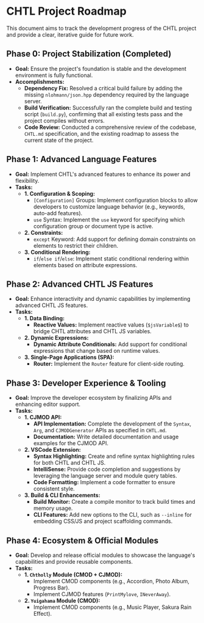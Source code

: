 # CHTL Project Roadmap

This document aims to track the development progress of the CHTL project and provide a clear, iterative guide for future work.

## Phase 0: Project Stabilization (Completed)
- **Goal:** Ensure the project's foundation is stable and the development environment is fully functional.
- **Accomplishments:**
    - **Dependency Fix:** Resolved a critical build failure by adding the missing `nlohmann/json.hpp` dependency required by the language server.
    - **Build Verification:** Successfully ran the complete build and testing script (`build.py`), confirming that all existing tests pass and the project compiles without errors.
    - **Code Review:** Conducted a comprehensive review of the codebase, `CHTL.md` specification, and the existing roadmap to assess the current state of the project.

## Phase 1: Advanced Language Features
- **Goal:** Implement CHTL's advanced features to enhance its power and flexibility.
- **Tasks:**
    - **1. Configuration & Scoping:**
        - `[Configuration]` Groups: Implement configuration blocks to allow developers to customize language behavior (e.g., keywords, auto-add features).
        - `use` Syntax: Implement the `use` keyword for specifying which configuration group or document type is active.
    - **2. Constraints:**
        - `except` Keyword: Add support for defining domain constraints on elements to restrict their children.
    - **3. Conditional Rendering:**
        - `if`/`else if`/`else`: Implement static conditional rendering within elements based on attribute expressions.

## Phase 2: Advanced CHTL JS Features
- **Goal:** Enhance interactivity and dynamic capabilities by implementing advanced CHTL JS features.
- **Tasks:**
    - **1. Data Binding:**
        - **Reactive Values:** Implement reactive values (`$jsVariable$`) to bridge CHTL attributes and CHTL JS variables.
    - **2. Dynamic Expressions:**
        - **Dynamic Attribute Conditionals:** Add support for conditional expressions that change based on runtime values.
    - **3. Single-Page Applications (SPA):**
        - **Router:** Implement the `Router` feature for client-side routing.

## Phase 3: Developer Experience & Tooling
- **Goal:** Improve the developer ecosystem by finalizing APIs and enhancing editor support.
- **Tasks:**
    - **1. CJMOD API:**
        - **API Implementation:** Complete the development of the `Syntax`, `Arg`, and `CJMODGenerator` APIs as specified in `CHTL.md`.
        - **Documentation:** Write detailed documentation and usage examples for the CJMOD API.
    - **2. VSCode Extension:**
        - **Syntax Highlighting:** Create and refine syntax highlighting rules for both CHTL and CHTL JS.
        - **IntelliSense:** Provide code completion and suggestions by leveraging the language server and module query tables.
        - **Code Formatting:** Implement a code formatter to ensure consistent style.
    - **3. Build & CLI Enhancements:**
        - **Build Monitor:** Create a compile monitor to track build times and memory usage.
        - **CLI Features:** Add new options to the CLI, such as `--inline` for embedding CSS/JS and project scaffolding commands.

## Phase 4: Ecosystem & Official Modules
- **Goal:** Develop and release official modules to showcase the language's capabilities and provide reusable components.
- **Tasks:**
    - **1. `Chtholly` Module (CMOD + CJMOD):**
        - Implement CMOD components (e.g., Accordion, Photo Album, Progress Bar).
        - Implement CJMOD features (`PrintMylove`, `INeverAway`).
    - **2. `Yuigahama` Module (CMOD):**
        - Implement CMOD components (e.g., Music Player, Sakura Rain Effect).
